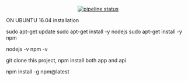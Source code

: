 <div style="text-align:center;">

[![pipeline status](https://gitlab.webonize.net/remskarzan/mydoggo/badges/master/pipeline.svg)](https://gitlab.webonize.net/remskarzan/mydoggo/-/commits/master)

</div>

ON UBUNTU 16.04 installation

sudo apt-get update
sudo apt-get install -y nodejs
sudo apt-get install -y npm

nodejs -v
npm -v

git clone this project, npm install both app and api

npm install -g npm@latest
